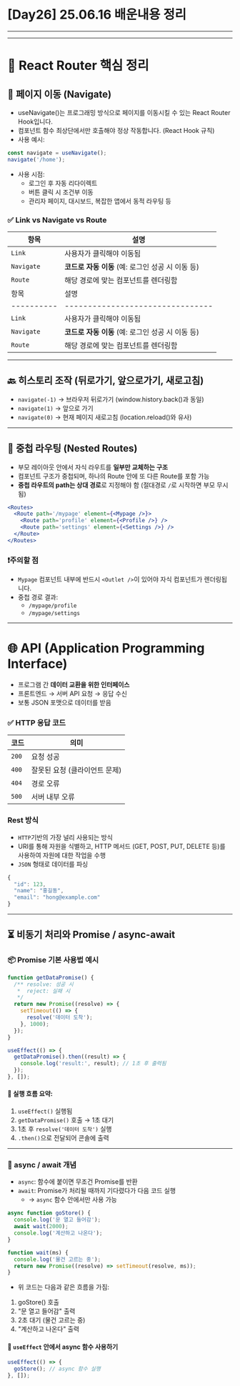 # [Day26] 25.06.16 배운내용 정리

---

---

# 📍 React Router 핵심 정리

## 🚀 페이지 이동 (Navigate)

- useNavigate()는 프로그래밍 방식으로 페이지를 이동시킬 수 있는 React Router Hook입니다.
- 컴포넌트 함수 최상단에서만 호출해야 정상 작동합니다. (React Hook 규칙)
- 사용 예시:

```jsx
const navigate = useNavigate();
navigate('/home');
```

- 사용 시점:
  - 로그인 후 자동 리다이렉트
  - 버튼 클릭 시 조건부 이동
  - 관리자 페이지, 대시보드, 복잡한 앱에서 동적 라우팅 등

### ✅ Link vs Navigate vs Route

| 항목       | 설명                                              |
| ---------- | ------------------------------------------------- |
| `Link`     | 사용자가 클릭해야 이동됨                          |
| `Navigate` | **코드로 자동 이동** (예: 로그인 성공 시 이동 등) |
| `Route`    | 해당 경로에 맞는 컴포넌트를 렌더링함              |
| 항목       | 설명                                              |
| ---------- | --------------------------------                  |
| `Link`     | 사용자가 클릭해야 이동됨                          |
| `Navigate` | **코드로 자동 이동** (예: 로그인 성공 시 이동 등) |
| `Route`    | 해당 경로에 맞는 컴포넌트를 렌더링함              |

---

## 🔙 히스토리 조작 (뒤로가기, 앞으로가기, 새로고침)

- `navigate(-1)` → 브라우저 뒤로가기 (window.history.back()과 동일)
- `navigate(1)` → 앞으로 가기
- `navigate(0)` → 현재 페이지 새로고침 (location.reload()와 유사)

---

## 🧩 중첩 라우팅 (Nested Routes)

- 부모 레이아웃 안에서 자식 라우트를 **일부만 교체하는 구조**
- 컴포넌트 구조가 중첩되며, 하나의 Route 안에 또 다른 Route를 포함 가능
- **중첩 라우트의 path는 상대 경로**로 지정해야 함 (절대경로 `/`로 시작하면 부모 무시됨)

```jsx
<Routes>
  <Route path='/mypage' element={<Mypage />}>
    <Route path='profile' element={<Profile />} />
    <Route path='settings' element={<Settings />} />
  </Route>
</Routes>
```

### ❗주의할 점

- `Mypage` 컴포넌트 내부에 반드시 `<Outlet />`이 있어야 자식 컴포넌트가 렌더링됩니다.
- 중첩 경로 결과:
  - `/mypage/profile`
  - `/mypage/settings`

---

# 🌐 API (Application Programming Interface)

- 프로그램 간 **데이터 교환을 위한 인터페이스**
- 프론트엔드 → 서버 API 요청 → 응답 수신
- 보통 JSON 포맷으로 데이터를 받음

### ✅ HTTP 응답 코드

| 코드  | 의미                          |
| ----- | ----------------------------- |
| `200` | 요청 성공                     |
| `400` | 잘못된 요청 (클라이언트 문제) |
| `404` | 경로 오류                     |
| `500` | 서버 내부 오류                |

### Rest 방식

- `HTTP`기반의 가장 널리 사용되는 방식
- URI를 통해 자원을 식별하고, HTTP 메서드 (GET, POST, PUT, DELETE 등)를 사용하여 자원에 대한 작업을 수행
- `JSON` 형태로 데이터를 파싱

```js
{
  "id": 123,
  "name": "홍길동",
  "email": "hong@example.com"
}
```

---

## ⏳ 비동기 처리와 Promise / async-await

### 📦 Promise 기본 사용법 예시

```jsx
function getDataPromise() {
  /** resolve: 성공 시
   *  reject: 실패 시
   */
  return new Promise((resolve) => {
    setTimeout(() => {
      resolve('데이터 도착');
    }, 1000);
  });
}

useEffect(() => {
  getDataPromise().then((result) => {
    console.log('result:', result); // 1초 후 출력됨
  });
}, []);
```

#### 📌 실행 흐름 요약:

1. `useEffect()` 실행됨
2. `getDataPromise()` 호출 → 1초 대기
3. 1초 후 `resolve('데이터 도착')` 실행
4. `.then()`으로 전달되어 콘솔에 출력

---

### 📘 async / await 개념

- `async`: 함수에 붙이면 무조건 Promise를 반환
- `await`: Promise가 처리될 때까지 기다렸다가 다음 코드 실행
  - → `async` 함수 안에서만 사용 가능

```jsx
async function goStore() {
  console.log('문 열고 들어감');
  await wait(2000);
  console.log('계산하고 나온다');
}

function wait(ms) {
  console.log('물건 고르는 중');
  return new Promise((resolve) => setTimeout(resolve, ms));
}
```

- 위 코드는 다음과 같은 흐름을 가짐:

1. goStore() 호출
2. "문 열고 들어감" 출력
3. 2초 대기 (물건 고르는 중)
4. "계산하고 나온다" 출력

#### 📘 `useEffect` 안에서 async 함수 사용하기

```jsx
useEffect(() => {
  goStore(); // async 함수 실행
}, []);
```

